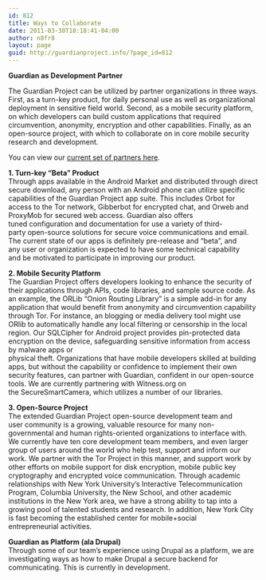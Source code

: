 ```yaml
---
id: 812
title: Ways to Collaborate
date: 2011-03-30T18:18:41-04:00
author: n8fr8
layout: page
guid: http://guardianproject.info/?page_id=812
---
```

**Guardian as Development Partner**

The Guardian Project can be utilized by partner organizations in three ways. First, as a turn-key product, for daily personal use as well as organizational deployment in sensitive field world. Second, as a mobile security platform, on which developers can build custom applications that required circumvention, anonymity, encryption and other capabilities. Finally, as an open-source project, with which to collaborate on in core mobile security research and development.

You can view our [current set of partners here](/about/partners/).

**1. Turn-key &#8220;Beta&#8221; Product**  
Through apps available in the Android Market and distributed through direct secure download, any person with an Android phone can utilize specific capabilities of the Guardian Project app suite. This includes Orbot for access to the Tor network, Gibberbot for encrypted chat, and Orweb and ProxyMob for secured web access. Guardian also offers tuned configuration and documentation for use a variety of third-party open-source solutions for secure voice communications and email. The current state of our apps is definitely pre-release and &#8220;beta&#8221;, and any user or organization is expected to have some technical capability and be motivated to participate in improving our product.

**2. Mobile Security Platform**  
The Guardian Project offers developers looking to enhance the security of their applications through APIs, code libraries, and sample source code. As an example, the ORLib &#8220;Onion Routing Library&#8221; is a simple add-in for any application that would benefit from anonymity and circumvention capability through Tor. For instance, an blogging or media delivery tool might use ORlib to automatically handle any local filtering or censorship in the local region. Our SQLCipher for Android project provides pin-protected data encryption on the device, safeguarding sensitive information from access by malware apps or  
physical theft. Organizations that have mobile developers skilled at building apps, but without the capability or confidence to implement their own security features, can partner with Guardian, confident in our open-source tools. We are currently partnering with Witness.org on the SecureSmartCamera, which utilizes a number of our libraries.

**3. Open-Source Project**  
The extended Guardian Project open-source development team and user community is a growing, valuable resource for many non-governmental and human rights-oriented organizations to interface with. We currently have ten core development team members, and even larger group of users around the world who help test, support and inform our work. We partner with the Tor Project in this manner, and support work by other efforts on mobile support for disk encryption, mobile public key cryptography and encrypted voice communication. Through academic relationships with New York University’s Interactive Telecommunication Program, Columbia University, the New School, and other academic institutions in the New York area, we have a strong ability to tap into a growing pool of talented students and research. In addition, New York City is fast becoming the established center for mobile+social entrepreneurial activities.

**Guardian as Platform (ala Drupal)**  
Through some of our team&#8217;s experience using Drupal as a platform, we are investigating ways as how to make Drupal a secure backend for communicating. This is currently in development.